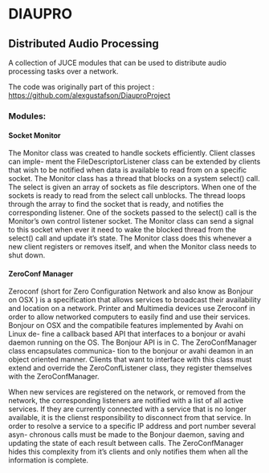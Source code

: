 # DIAUPRO 
## Distributed Audio Processing

A collection of JUCE modules that can be used to distribute audio processing tasks over a network.

The code was originally part of this project : https://github.com/alexgustafson/DiauproProject


### Modules:

#### Socket Monitor 

The Monitor class was created to handle sockets efficiently. Client classes can imple- ment the FileDescriptorListener class can be extended by clients that wish to be notified when data is available to read from on a specific socket.
The Monitor class has a thread that blocks on a system select() call. The select is given an array of sockets as file descriptors. When one of the sockets is ready to read from the select call unblocks. The thread loops through the array to find the socket that is ready, and notifies the corresponding listener.
One of the sockets passed to the select() call is the Monitor’s own control listener socket. The Monitor class can send a signal to this socket when ever it need to wake the blocked thread from the select() call and update it’s state. The Monitor class does this whenever a new client registers or removes itself, and when the Monitor class needs to shut down.

#### ZeroConf Manager

Zeroconf (short for Zero Configuration Network and also know as Bonjour on OSX ) is a specification that allows services to broadcast their availability and location on a network. Printer and Multimedia devices use Zeroconf in order to allow networked computers to easily find and use their services.
Bonjour on OSX and the compatibile features implemented by Avahi on Linux de- fine a callback based API that interfaces to a bonjour or avahi daemon running on the OS. The Bonjour API is in C. The ZeroConfManager class encapsulates communica- tion to the bonjour or avahi deamon in an object oriented manner. Clients that want to interface with this class must extend and override the ZeroConfListener class, they register themselves with the ZeroConfManager.

When new services are registered on the network, or removed from the network, the corresponding listeners are notified with a list of all active services. If they are currently connected with a service that is no longer available, it is the clienst responsibility to disconnect from that service.
In order to resolve a service to a specific IP address and port number several asyn- chronous calls must be made to the Bonjour daemon, saving and updating the state of each result between calls. The ZeroConfManager hides this complexity from it’s clients and only notifies them when all the information is complete.
